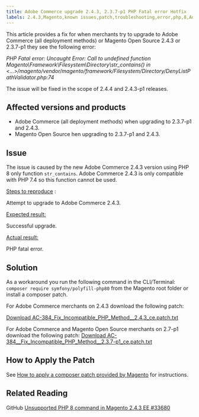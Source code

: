 ```yaml
---
title: Adobe Commerce upgrade 2.4.3, 2.3.7-p1 PHP Fatal error Hotfix
labels: 2.4.3,Magento,known issues,patch,troubleshooting,error,php,8,Adobe Commerce, cloud infrastructure
---
```


This article provides a fix for when merchants try to upgrade to Adobe Commerce (all deployment methods) or Magento Open Source 2.4.3 or 2.3.7-p1 they see the following error:

*PHP Fatal error: Uncaught Error: Call to undefined function Magento\Framework\Filesystem\Directory\str_contains() in <...>/magento/vendor/magento/framework/Filesystem/Directory/DenyListPathValidator.php:74*

The issue will be fixed in the scope of 2.4.4 and 2.4.3-p1 releases.
## Affected versions and products

* Adobe Commerce (all deployment methods) when upgrading to 2.3.7-p1 and 2.4.3.
* Magento Open Source hen upgrading to 2.3.7-p1 and 2.4.3.

## Issue

The issue is caused by the new Adobe Commerce 2.4.3 version using PHP 8 only function `str_contains`. Adobe Commerce 2.4.3 is only compatible with PHP 7.4 so this function cannot be used. 

 <ins>Steps to reproduce</ins> :

Attempt to upgrade to Adobe Commerce 2.4.3.

<ins>Expected result:</ins> 

Successful upgrade.

<ins>Actual result:</ins>

PHP fatal error.

## Solution

As a workaround you run the following command in the CLI/Terminal: `composer require symfony/polyfill-php80` from the Magento root folder or install a composer patch.  

For Adobe Commerce merchants on 2.4.3 download the following patch:

 [Download AC-384_Fix_Incompatible_PHP_Method__2.4.3_ce.patch.txt](assets/AC-384__Fix_Incompatible_PHP_Method__2.4.3_ce.patch.txt) 

For Adobe Commerce and Magento Open Source merchants on 2.7-p1 download the following patch:
 [Download AC-384__Fix_Incompatible_PHP_Method__2.3.7-p1_ce.patch.txt](assets/AC-384__Fix_Incompatible_PHP_Method__2.3.7-p1_ce.patch.txt) 

## How to Apply the Patch

See [How to apply a composer patch provided by Magento](https://support.magento.com/hc/en-us/articles/360028367731) for instructions.

## Related Reading
GitHub [Unsupported PHP 8 command in Magento 2.4.3 EE #33680](https://github.com/magento/magento2/issues/33680)
